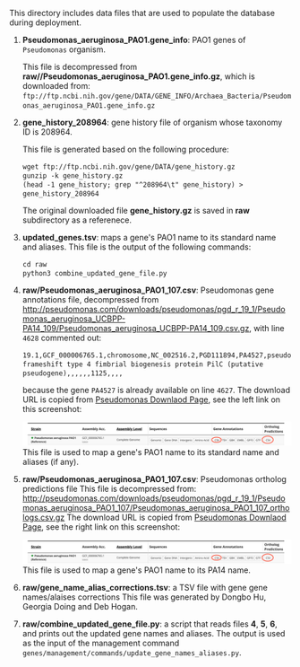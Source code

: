 This directory includes data files that are used to populate the database
during deployment.

1. **Pseudomonas_aeruginosa_PAO1.gene_info**: PAO1 genes of `Pseudomonas` organism.

   This file is decompressed from **raw//Pseudomonas_aeruginosa_PAO1.gene_info.gz**, which
is downloaded from:
`ftp://ftp.ncbi.nih.gov/gene/DATA/GENE_INFO/Archaea_Bacteria/Pseudomonas_aeruginosa_PAO1.gene_info.gz`

2. **gene_history_208964**: gene history file of organism whose taxonomy ID is 208964.

   This file is generated based on the following procedure:
   ```shell
   wget ftp://ftp.ncbi.nih.gov/gene/DATA/gene_history.gz
   gunzip -k gene_history.gz
   (head -1 gene_history; grep "^208964\t" gene_history) > gene_history_208964
   ```
   The original downloaded file **gene_history.gz** is saved in **raw** subdirectory as
   a referenece.

3. **updated_genes.tsv**: maps a gene's PAO1 name to its standard name and aliases.
   This file is the output of the following commands:
   ```shell
   cd raw
   python3 combine_updated_gene_file.py
   ```

4. **raw/Pseudomonas_aeruginosa_PAO1_107.csv**:
Pseudomonas gene annotations file, decompressed from
http://pseudomonas.com/downloads/pseudomonas/pgd_r_19_1/Pseudomonas_aeruginosa_UCBPP-PA14_109/Pseudomonas_aeruginosa_UCBPP-PA14_109.csv.gz, with line `4628` commented out:
   ```
   19.1,GCF_000006765.1,chromosome,NC_002516.2,PGD111894,PA4527,pseudo,5071567,5072691,+,still frameshift type 4 fimbrial biogenesis protein PilC (putative pseudogene),,,,,,1125,,,,
   ```
   because the gene `PA4527` is already available on line `4627`.
   The download URL is copied from [Pseudomonas Downlaod Page](http://pseudomonas.com/strain/download), see the left link on this screenshot:
   <div align="center">
       <img src="screenshot_pseudomonas.png"</img>
   </div>
   This file is used to map a gene's PAO1 name to its standard name and aliases (if any).

5. **raw/Pseudomonas_aeruginosa_PAO1_107.csv**: Pseudomonas ortholog predictions file
   This file is decompressed from:
   http://pseudomonas.com/downloads/pseudomonas/pgd_r_19_1/Pseudomonas_aeruginosa_PAO1_107/Pseudomonas_aeruginosa_PAO1_107_orthologs.csv.gz
   The download URL is copied from
   [Pseudomonas Downlaod Page](http://pseudomonas.com/strain/download),
   see the right link on this screenshot:
   <div align="center">
       <img src="screenshot_pseudomonas.png"</img>
   </div>
   This file is used to map a gene's PAO1 name to its PA14 name.

6. **raw/gene_name_alias_corrections.tsv**: a TSV file with gene gene names/alaises corrections
   This file was generated by Dongbo Hu, Georgia Doing and Deb Hogan.

7. **raw/combine_updated_gene_file.py**: a script that reads files **4**, **5**, **6**, and
prints out the updated gene names and aliases.
   The output is used as the input of the management command
   `genes/management/commands/update_gene_names_aliases.py`.
